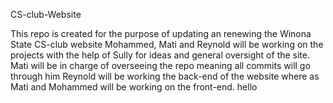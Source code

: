 CS-club-Website

This repo is created for the purpose of updating an renewing the Winona State CS-club website
Mohammed, Mati and Reynold will be working on the projects with the help of Sully for ideas and general oversight of the site.
Mati will be in charge of overseeing the repo meaning all commits will go through him
Reynold will be working the back-end of the website where as Mati and Mohammed will be working on the front-end. hello 